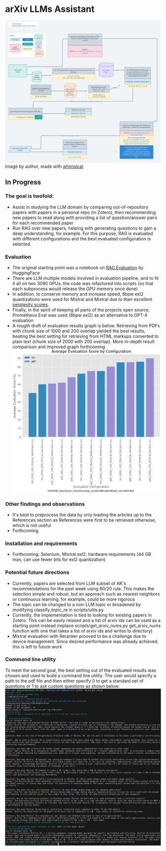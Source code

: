 # arXiv LLMs Assistant

![Project Structure](./assets/arxiv-assistant.png)
Image by author, made with [whimsical](https://whimsical.com)
## In Progress

### The goal is twofold:
- Assist in studying the LLM domain by comparing out-of-repository papers with papers in a personal repo (in Zotero), then recommending new papers to read along with providing a list of question/answer pairs for each recommended paper
- Run RAG over new papers, helping with generating questions to gain a deep understanding, for example.  For this purpose, RAG is evaluated with different configurations and the best evaluated configuration is selected.

### Evaluation
- The original starting point was a notebook on [RAG Evaluation](https://huggingface.co/learn/cookbook/en/rag_evaluation#evaluating-rag-performance) by HuggingFace
- There are LLM multiple models involved in evaluation pipeline, and to fit it all on two 3090 GPUs, the code was refactored into scripts (so that each subprocess would release the GPU memory once done)
- In addition, to conserve memory and increase speed, 6bpw exl2 quantizations were used for Mistral and Mixtral due to their excellent [perplexity scores](https://huggingface.co/turboderp/Mixtral-8x7B-instruct-exl2). 
- Finally, in the spirit of keeping all parts of the projects open source, Prometheus Eval was used (8bpw exl2) as an alternative to GPT-4 evaluation
- A rougth draft of evaluation results graph is below.  Retrieving from PDFs with chunk size of 1000 and 200 overlap yielded the best results, beating the best setting for retrieving from HTML markups converted to plain text (chunk size of 2000 with 200 overlap). More in-depth result comparison and improved graph forthcoming
 ![Evaluation Scores](./assets/eval_scores.png)
### Other findings and observations
- It's best to preprocess the data by only loading the articles up to the References section as References were first to be retrieved otherwise, which is not useful
- Forthcoming

### Installation and requirements
- Forthcoming: Selenium, Mixtral exl2; hardware requirements (44 GB max, can use fewer bits for exl2 quantization)

### Potential future directions
- Currently, papers are selected from LLM subset of AK's recommendations for the past week using 80/20 rule.  This makes the selection simple and robust, but an approach such as nearest neighbors or continuous learning, for example, could be more rigorous
- The topic can be changed to a non-LLM topic or broadened by modifying classify_topic_re in scripts/utils.py
- Currently, the implementation is tied to looking for existing papers in Zotero.  This can be easily relaxed and a list of arxiv ids can be used as a starting point instead (replace scripts/get_arxiv_nums.py get_arxiv_nums function with one that takes a list of arxiv ids and writes to directory)
- Mixtral evaluation with Reranker prooved to be a challenge due to device management.  Since desired performance was already achieved, this is left to future work

### Command line utility 
To meet the second goal, the best setting out of the evaluated results was chosen and used to build a command line utility. The user would specify a path to the pdf file and then either specify 0 to get a standard set of questions or 1 to ask custom questions as shown below:
![Cmd utility demo](./assets/cmdline_demo.png)

   
